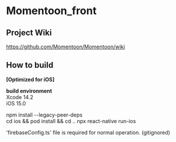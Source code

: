 # Momentoon_front

## Project Wiki
https://github.com/Momentoon/Momentoon/wiki

## How to build
<b>[Optimized for iOS]</b>

<b>build environment</b> <br/>
Xcode 14.2 <br/>
iOS 15.0

npm install --legacy-peer-deps <br/>
cd ios && pod install && cd ..
npx react-native run-ios

'firebaseConfig.ts' file is required for normal operation. (gitignored)
